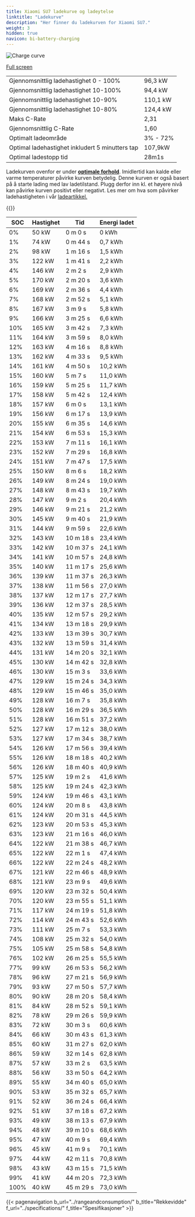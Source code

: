 ```yaml
---
title: Xiaomi SU7 ladekurve og ladeytelse
linktitle: "Ladekurve"
description: "Her finner du ladekurven for Xiaomi SU7."
weight: 3
hidden: true
navicon: bi-battery-charging
---
```

<!-- markdownlint-disable MD033 -->
<img src="/images/models/xiaomi/su7/su7/chargingcurve.svg" alt="Charge curve" class="img-fluid">

[Full screen](/images/models/xiaomi/su7/su7/chargingcurve.svg)


<table class="table table-striped border">
<tbody>
<tr>
<td>Gjennomsnittlig ladehastighet 0 - 100%</td><td>96,3 kW</td>
</tr>
<tr>
<td>Gjennomsnittlig ladehastighet 10-100%</td><td>94,4 kW</td>
</tr>
<tr>
<td>Gjennomsnittlig ladehastighet 10-90%</td><td>110,1 kW</td>
</tr>
<tr>
<td>Gjennomsnittlig ladehastighet 10-80%</td><td>124,4 kW</td>
</tr>
<tr>
<td>Maks C-Rate</td><td>2,31</td>
</tr>
<tr>
<td>Gjennomsnittlig C-Rate</td><td>1,60</td>
</tr>
<tr>
<td>Optimalt ladeområde</td><td>3% - 72%</td>
</tr>
<tr>
<td>Optimal ladehastighet inkludert 5 minutters tap</td><td>107,9kW</td>
</tr>
<tr>
<td>Optimal ladestopp tid</td><td>28m1s</td>
</tr>
</tbody>
</table>


Ladekurven ovenfor er under **[optimale forhold](../../../../../technology/battery/charging/#temperatur)**. Imidlertid kan kalde eller varme temperaturer påvirke kurven betydelig. Denne kurven er også basert på å starte lading med lav ladetilstand. Plugg derfor inn kl. et høyere nivå kan påvirke kurven positivt eller negativt. Les mer om hva som påvirker ladehastigheten i vår [ladeartikkel.](../../../../../technology/battery/charging/)


{{<evkxdisplayaddarticle />}}
<table class="table table-striped border">
<thead>
<tr><th>SOC</th><th>Hastighet</th><th>Tid</th><th>Energi ladet</th></tr>
</thead>
<tbody>
<tr>
<td>0%</td><td>50 kW</td><td> 0 m 0 s </td><td>0 kWh </td>
</tr>
<tr>
<td>1%</td><td>74 kW</td><td> 0 m 44 s </td><td>0,7 kWh </td>
</tr>
<tr>
<td>2%</td><td>98 kW</td><td> 1 m 16 s </td><td>1,5 kWh </td>
</tr>
<tr>
<td>3%</td><td>122 kW</td><td> 1 m 41 s </td><td>2,2 kWh </td>
</tr>
<tr>
<td>4%</td><td>146 kW</td><td> 2 m 2 s </td><td>2,9 kWh </td>
</tr>
<tr>
<td>5%</td><td>170 kW</td><td> 2 m 20 s </td><td>3,6 kWh </td>
</tr>
<tr>
<td>6%</td><td>169 kW</td><td> 2 m 36 s </td><td>4,4 kWh </td>
</tr>
<tr>
<td>7%</td><td>168 kW</td><td> 2 m 52 s </td><td>5,1 kWh </td>
</tr>
<tr>
<td>8%</td><td>167 kW</td><td> 3 m 9 s </td><td>5,8 kWh </td>
</tr>
<tr>
<td>9%</td><td>166 kW</td><td> 3 m 25 s </td><td>6,6 kWh </td>
</tr>
<tr>
<td>10%</td><td>165 kW</td><td> 3 m 42 s </td><td>7,3 kWh </td>
</tr>
<tr>
<td>11%</td><td>164 kW</td><td> 3 m 59 s </td><td>8,0 kWh </td>
</tr>
<tr>
<td>12%</td><td>163 kW</td><td> 4 m 16 s </td><td>8,8 kWh </td>
</tr>
<tr>
<td>13%</td><td>162 kW</td><td> 4 m 33 s </td><td>9,5 kWh </td>
</tr>
<tr>
<td>14%</td><td>161 kW</td><td> 4 m 50 s </td><td>10,2 kWh </td>
</tr>
<tr>
<td>15%</td><td>160 kW</td><td> 5 m 7 s </td><td>11,0 kWh </td>
</tr>
<tr>
<td>16%</td><td>159 kW</td><td> 5 m 25 s </td><td>11,7 kWh </td>
</tr>
<tr>
<td>17%</td><td>158 kW</td><td> 5 m 42 s </td><td>12,4 kWh </td>
</tr>
<tr>
<td>18%</td><td>157 kW</td><td> 6 m 0 s </td><td>13,1 kWh </td>
</tr>
<tr>
<td>19%</td><td>156 kW</td><td> 6 m 17 s </td><td>13,9 kWh </td>
</tr>
<tr>
<td>20%</td><td>155 kW</td><td> 6 m 35 s </td><td>14,6 kWh </td>
</tr>
<tr>
<td>21%</td><td>154 kW</td><td> 6 m 53 s </td><td>15,3 kWh </td>
</tr>
<tr>
<td>22%</td><td>153 kW</td><td> 7 m 11 s </td><td>16,1 kWh </td>
</tr>
<tr>
<td>23%</td><td>152 kW</td><td> 7 m 29 s </td><td>16,8 kWh </td>
</tr>
<tr>
<td>24%</td><td>151 kW</td><td> 7 m 47 s </td><td>17,5 kWh </td>
</tr>
<tr>
<td>25%</td><td>150 kW</td><td> 8 m 6 s </td><td>18,2 kWh </td>
</tr>
<tr>
<td>26%</td><td>149 kW</td><td> 8 m 24 s </td><td>19,0 kWh </td>
</tr>
<tr>
<td>27%</td><td>148 kW</td><td> 8 m 43 s </td><td>19,7 kWh </td>
</tr>
<tr>
<td>28%</td><td>147 kW</td><td> 9 m 2 s </td><td>20,4 kWh </td>
</tr>
<tr>
<td>29%</td><td>146 kW</td><td> 9 m 21 s </td><td>21,2 kWh </td>
</tr>
<tr>
<td>30%</td><td>145 kW</td><td> 9 m 40 s </td><td>21,9 kWh </td>
</tr>
<tr>
<td>31%</td><td>144 kW</td><td> 9 m 59 s </td><td>22,6 kWh </td>
</tr>
<tr>
<td>32%</td><td>143 kW</td><td> 10 m 18 s </td><td>23,4 kWh </td>
</tr>
<tr>
<td>33%</td><td>142 kW</td><td> 10 m 37 s </td><td>24,1 kWh </td>
</tr>
<tr>
<td>34%</td><td>141 kW</td><td> 10 m 57 s </td><td>24,8 kWh </td>
</tr>
<tr>
<td>35%</td><td>140 kW</td><td> 11 m 17 s </td><td>25,6 kWh </td>
</tr>
<tr>
<td>36%</td><td>139 kW</td><td> 11 m 37 s </td><td>26,3 kWh </td>
</tr>
<tr>
<td>37%</td><td>138 kW</td><td> 11 m 56 s </td><td>27,0 kWh </td>
</tr>
<tr>
<td>38%</td><td>137 kW</td><td> 12 m 17 s </td><td>27,7 kWh </td>
</tr>
<tr>
<td>39%</td><td>136 kW</td><td> 12 m 37 s </td><td>28,5 kWh </td>
</tr>
<tr>
<td>40%</td><td>135 kW</td><td> 12 m 57 s </td><td>29,2 kWh </td>
</tr>
<tr>
<td>41%</td><td>134 kW</td><td> 13 m 18 s </td><td>29,9 kWh </td>
</tr>
<tr>
<td>42%</td><td>133 kW</td><td> 13 m 39 s </td><td>30,7 kWh </td>
</tr>
<tr>
<td>43%</td><td>132 kW</td><td> 13 m 59 s </td><td>31,4 kWh </td>
</tr>
<tr>
<td>44%</td><td>131 kW</td><td> 14 m 20 s </td><td>32,1 kWh </td>
</tr>
<tr>
<td>45%</td><td>130 kW</td><td> 14 m 42 s </td><td>32,8 kWh </td>
</tr>
<tr>
<td>46%</td><td>130 kW</td><td> 15 m 3 s </td><td>33,6 kWh </td>
</tr>
<tr>
<td>47%</td><td>129 kW</td><td> 15 m 24 s </td><td>34,3 kWh </td>
</tr>
<tr>
<td>48%</td><td>129 kW</td><td> 15 m 46 s </td><td>35,0 kWh </td>
</tr>
<tr>
<td>49%</td><td>128 kW</td><td> 16 m 7 s </td><td>35,8 kWh </td>
</tr>
<tr>
<td>50%</td><td>128 kW</td><td> 16 m 29 s </td><td>36,5 kWh </td>
</tr>
<tr>
<td>51%</td><td>128 kW</td><td> 16 m 51 s </td><td>37,2 kWh </td>
</tr>
<tr>
<td>52%</td><td>127 kW</td><td> 17 m 12 s </td><td>38,0 kWh </td>
</tr>
<tr>
<td>53%</td><td>127 kW</td><td> 17 m 34 s </td><td>38,7 kWh </td>
</tr>
<tr>
<td>54%</td><td>126 kW</td><td> 17 m 56 s </td><td>39,4 kWh </td>
</tr>
<tr>
<td>55%</td><td>126 kW</td><td> 18 m 18 s </td><td>40,2 kWh </td>
</tr>
<tr>
<td>56%</td><td>126 kW</td><td> 18 m 40 s </td><td>40,9 kWh </td>
</tr>
<tr>
<td>57%</td><td>125 kW</td><td> 19 m 2 s </td><td>41,6 kWh </td>
</tr>
<tr>
<td>58%</td><td>125 kW</td><td> 19 m 24 s </td><td>42,3 kWh </td>
</tr>
<tr>
<td>59%</td><td>124 kW</td><td> 19 m 46 s </td><td>43,1 kWh </td>
</tr>
<tr>
<td>60%</td><td>124 kW</td><td> 20 m 8 s </td><td>43,8 kWh </td>
</tr>
<tr>
<td>61%</td><td>124 kW</td><td> 20 m 31 s </td><td>44,5 kWh </td>
</tr>
<tr>
<td>62%</td><td>123 kW</td><td> 20 m 53 s </td><td>45,3 kWh </td>
</tr>
<tr>
<td>63%</td><td>123 kW</td><td> 21 m 16 s </td><td>46,0 kWh </td>
</tr>
<tr>
<td>64%</td><td>122 kW</td><td> 21 m 38 s </td><td>46,7 kWh </td>
</tr>
<tr>
<td>65%</td><td>122 kW</td><td> 22 m 1 s </td><td>47,4 kWh </td>
</tr>
<tr>
<td>66%</td><td>122 kW</td><td> 22 m 24 s </td><td>48,2 kWh </td>
</tr>
<tr>
<td>67%</td><td>121 kW</td><td> 22 m 46 s </td><td>48,9 kWh </td>
</tr>
<tr>
<td>68%</td><td>121 kW</td><td> 23 m 9 s </td><td>49,6 kWh </td>
</tr>
<tr>
<td>69%</td><td>120 kW</td><td> 23 m 32 s </td><td>50,4 kWh </td>
</tr>
<tr>
<td>70%</td><td>120 kW</td><td> 23 m 55 s </td><td>51,1 kWh </td>
</tr>
<tr>
<td>71%</td><td>117 kW</td><td> 24 m 19 s </td><td>51,8 kWh </td>
</tr>
<tr>
<td>72%</td><td>114 kW</td><td> 24 m 43 s </td><td>52,6 kWh </td>
</tr>
<tr>
<td>73%</td><td>111 kW</td><td> 25 m 7 s </td><td>53,3 kWh </td>
</tr>
<tr>
<td>74%</td><td>108 kW</td><td> 25 m 32 s </td><td>54,0 kWh </td>
</tr>
<tr>
<td>75%</td><td>105 kW</td><td> 25 m 58 s </td><td>54,8 kWh </td>
</tr>
<tr>
<td>76%</td><td>102 kW</td><td> 26 m 25 s </td><td>55,5 kWh </td>
</tr>
<tr>
<td>77%</td><td>99 kW</td><td> 26 m 53 s </td><td>56,2 kWh </td>
</tr>
<tr>
<td>78%</td><td>96 kW</td><td> 27 m 21 s </td><td>56,9 kWh </td>
</tr>
<tr>
<td>79%</td><td>93 kW</td><td> 27 m 50 s </td><td>57,7 kWh </td>
</tr>
<tr>
<td>80%</td><td>90 kW</td><td> 28 m 20 s </td><td>58,4 kWh </td>
</tr>
<tr>
<td>81%</td><td>84 kW</td><td> 28 m 52 s </td><td>59,1 kWh </td>
</tr>
<tr>
<td>82%</td><td>78 kW</td><td> 29 m 26 s </td><td>59,9 kWh </td>
</tr>
<tr>
<td>83%</td><td>72 kW</td><td> 30 m 3 s </td><td>60,6 kWh </td>
</tr>
<tr>
<td>84%</td><td>66 kW</td><td> 30 m 43 s </td><td>61,3 kWh </td>
</tr>
<tr>
<td>85%</td><td>60 kW</td><td> 31 m 27 s </td><td>62,0 kWh </td>
</tr>
<tr>
<td>86%</td><td>59 kW</td><td> 32 m 14 s </td><td>62,8 kWh </td>
</tr>
<tr>
<td>87%</td><td>57 kW</td><td> 33 m 2 s </td><td>63,5 kWh </td>
</tr>
<tr>
<td>88%</td><td>56 kW</td><td> 33 m 50 s </td><td>64,2 kWh </td>
</tr>
<tr>
<td>89%</td><td>55 kW</td><td> 34 m 40 s </td><td>65,0 kWh </td>
</tr>
<tr>
<td>90%</td><td>53 kW</td><td> 35 m 32 s </td><td>65,7 kWh </td>
</tr>
<tr>
<td>91%</td><td>52 kW</td><td> 36 m 24 s </td><td>66,4 kWh </td>
</tr>
<tr>
<td>92%</td><td>51 kW</td><td> 37 m 18 s </td><td>67,2 kWh </td>
</tr>
<tr>
<td>93%</td><td>49 kW</td><td> 38 m 13 s </td><td>67,9 kWh </td>
</tr>
<tr>
<td>94%</td><td>48 kW</td><td> 39 m 10 s </td><td>68,6 kWh </td>
</tr>
<tr>
<td>95%</td><td>47 kW</td><td> 40 m 9 s </td><td>69,4 kWh </td>
</tr>
<tr>
<td>96%</td><td>45 kW</td><td> 41 m 9 s </td><td>70,1 kWh </td>
</tr>
<tr>
<td>97%</td><td>44 kW</td><td> 42 m 11 s </td><td>70,8 kWh </td>
</tr>
<tr>
<td>98%</td><td>43 kW</td><td> 43 m 15 s </td><td>71,5 kWh </td>
</tr>
<tr>
<td>99%</td><td>41 kW</td><td> 44 m 20 s </td><td>72,3 kWh </td>
</tr>
<tr>
<td>100%</td><td>40 kW</td><td> 45 m 29 s </td><td>73,0 kWh </td>
</tr>
</tbody>
</table>


{{< pagenavigation b_url="../rangeandconsumption/" b_title="Rekkevidde" f_url="../specifications/" f_title="Spesifikasjoner" >}}
